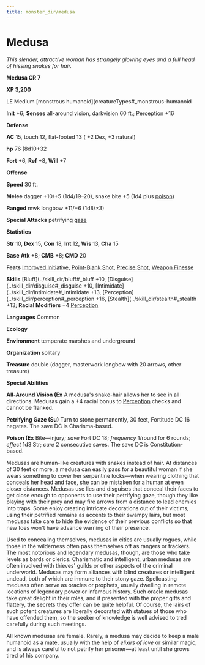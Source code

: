 ```yaml
---
title: monster_dir/medusa
---
```

# Medusa

_This slender, attractive woman has strangely glowing eyes and a full head of hissing snakes for hair._

**Medusa CR 7**

**XP 3,200**

LE Medium [monstrous humanoid](creatureTypes#_monstrous-humanoid

**Init** +6; **Senses** all-around vision, darkvision 60 ft.; [Perception](../skill_dir/perception#_perception) +16

**Defense**

**AC** 15, touch 12, flat-footed 13 ( +2 Dex, +3 natural)

**hp** 76 (8d10+32

**Fort** +6, **Ref** +8, **Will** +7

**Offense**

**Speed** 30 ft.

**Melee** dagger +10/+5 (1d4/19–20), snake bite +5 (1d4 plus [poison](universalMonsterRules#_poison))

**Ranged** mwk longbow +11/+6 (1d8/×3)

**Special Attacks** petrifying [gaze](universalMonsterRules#_gaze)

**Statistics**

**Str** 10, **Dex** 15, **Con** 18, **Int** 12, **Wis** 13, **Cha** 15

**Base**  **Atk** +8; **CMB** +8; **CMD** 20

**Feats** [Improved Initiative](../feats#_improved-initiative), [Point-Blank Shot](../feats#_point-blank-shot), [Precise Shot](../feats#_precise-shot), [Weapon Finesse](../feats#_weapon-finesse)

**Skills** [Bluff](../skill_dir/bluff#_bluff +10, [Disguise](../skill_dir/disguise#_disguise +10, [Intimidate](../skill_dir/intimidate#_intimidate +13, [Perception](../skill_dir/perception#_perception +16, [Stealth](../skill_dir/stealth#_stealth +13; **Racial Modifiers** +4 [Perception](../skill_dir/perception#_perception)

**Languages** Common

**Ecology**

**Environment** temperate marshes and underground

**Organization** solitary

**Treasure** double (dagger, masterwork longbow with 20 arrows, other treasure)

**Special Abilities**

**All-Around Vision (Ex** A medusa's snake-hair allows her to see in all directions. Medusas gain a +4 racial bonus to [Perception](../skill_dir/perception#_perception) checks and cannot be flanked.

**Petrifying Gaze (Su)** Turn to stone permanently, 30 feet, Fortitude DC 16 negates. The save DC is Charisma-based.

**Poison (Ex** Bite—injury; _save_ Fort DC 18; _frequency_ 1/round for 6 rounds; _effect_ 1d3 Str; _cure_ 2 consecutive saves. The save DC is Constitution-based.

Medusas are human-like creatures with snakes instead of hair. At distances of 30 feet or more, a medusa can easily pass for a beautiful woman if she wears something to cover her serpentine locks—when wearing clothing that conceals her head and face, she can be mistaken for a human at even closer distances. Medusas use lies and disguises that conceal their faces to get close enough to opponents to use their petrifying gaze, though they like playing with their prey and may fire arrows from a distance to lead enemies into traps. Some enjoy creating intricate decorations out of their victims, using their petrified remains as accents to their swampy lairs, but most medusas take care to hide the evidence of their previous conflicts so that new foes won't have advance warning of their presence.

Used to concealing themselves, medusas in cities are usually rogues, while those in the wilderness often pass themselves off as rangers or trackers. The most notorious and legendary medusas, though, are those who take levels as bards or clerics. Charismatic and intelligent, urban medusas are often involved with thieves' guilds or other aspects of the criminal underworld. Medusas may form alliances with blind creatures or intelligent undead, both of which are immune to their stony gaze. Spellcasting medusas often serve as oracles or prophets, usually dwelling in remote locations of legendary power or infamous history. Such oracle medusas take great delight in their roles, and if presented with the proper gifts and flattery, the secrets they offer can be quite helpful. Of course, the lairs of such potent creatures are liberally decorated with statues of those who have offended them, so the seeker of knowledge is well advised to tred carefully during such meetings.

All known medusas are female. Rarely, a medusa may decide to keep a male humanoid as a mate, usually with the help of _elixirs of love_ or similar magic, and is always careful to not petrify her prisoner—at least until she grows tired of his company.


